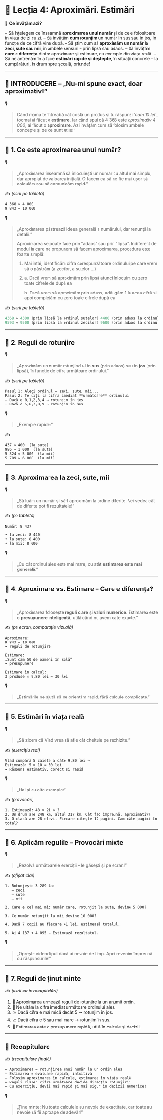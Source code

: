 # 📘 Lecția 4: Aproximări. Estimări

🎯 **Ce învățăm azi?**

– Să înțelegem ce înseamnă **aproximarea unui număr** și de ce e folositoare în viața de zi cu zi.
 – Să învățăm **cum rotunjim** un număr în sus sau în jos, în funcție de ce cifră vine după.
 – Să știm cum să **aproximăm un număr la zeci, sute sau mii**, în ambele sensuri – prin lipsă sau adaos.
 – Să învățăm **care e diferența** dintre aproximare și estimare, cu exemple din viața reală.
 – Să ne antrenăm în a face **estimări rapide și deștepte**, în situații concrete – la cumpărături, în drum spre școală, oriunde!

------

## 🔔 INTRODUCERE – „Nu-mi spune exact, doar aproximativ!”

🎙️

> Când mama te întreabă cât costă un produs și tu răspunzi *‘cam 10 lei’*, tocmai ai făcut o **estimare**.
> Iar când spui că 4 368 este *aproximativ 4 000*, ai făcut o **aproximare**.
> Azi învățăm cum să folosim ambele concepte și de ce sunt utile!”

------

## 🔹 1. Ce este aproximarea unui număr?

🎙️

> „Aproximarea înseamnă să înlocuiești un număr cu altul mai simplu, dar apropiat de valoarea inițială.
>  O facem ca să ne fie mai ușor să calculăm sau să comunicăm rapid.”

✍️ *(scrii pe tabletă)*

```
4 368 ≈ 4 000  
9 843 ≈ 10 000
```

🎙️

> „Aproximarea păstrează ideea generală a numărului, dar renunță la detalii.”
>
> Aproximarea se poate face prin "adaos" sau prin "lipsa". Indiferent de modul în care ne propunem să facem aproximarea, procedura este foarte simplă:
>
>  1. Mai întâi, identificăm cifra corespunzătoare ordinului pe care vrem să o păstrăm (a zecilor, a sutelor ...)
>
>  2. a. Dacă vrem să aproximăm prin lipsă atunci înlocuim cu zero toate cifrele de după ea
>
>     b. Dacă vrem să aproximăm prin adaos, adăugăm 1 la acea cifră si apoi completăm cu zero toate cifrele după ea

✍️ *(scrii pe tabletă)*

```go
4368 ≈ 4300 (prin lipsă la ordinul sutelor) 4400 (prin adaos la ordinul sutelor)  
9593 ≈ 9500 (prin lipsă la ordinul zecilor) 9600 (prin adaos la ordinul zecilor)
```

------

## 🔹 2. Reguli de rotunjire

🎙️

> „Aproximăm un număr rotunjindu-l în **sus** (prin adaos) sau în **jos** (prin lipsă), în funcție de cifra următoare ordinului.”

✍️ *(scrii pe tabletă)*

```
Pasul 1: Alegi ordinul – zeci, sute, mii...  
Pasul 2: Te uiți la cifra imediat **următoare** ordinului.  
– Dacă e 0,1,2,3,4 → rotunjim în jos  
– Dacă e 5,6,7,8,9 → rotunjim în sus
```

🎙️

> „Exemple rapide:”

✍️

```
437 ≈ 400  (la sute)  
986 ≈ 1 000  (la sute)  
5 324 ≈ 5 000  (la mii)  
5 789 ≈ 6 000  (la mii)
```

------

## 🔹 3. Aproximarea la zeci, sute, mii

🎙️

> „Să luăm un număr și să-l aproximăm la ordine diferite. Vei vedea cât de diferite pot fi rezultatele!”

✍️ *(pe tabletă)*

```
Număr: 8 437

• la zeci: 8 440  
• la sute: 8 400  
• la mii: 8 000
```

🎙️

> „Cu cât ordinul ales este mai mare, cu atât **estimarea este mai generală**.”

------

## 🔹 4. Aproximare vs. Estimare – Care e diferența?

🎙️

> „Aproximarea folosește **reguli clare** și **valori numerice**.
>  Estimarea este o **presupunere inteligentă**, utilă când nu avem date exacte.”

✍️ *(pe ecran, comparație vizuală)*

```
Aproximare:
9 843 ≈ 10 000  
→ reguli de rotunjire

Estimare:
„Sunt cam 50 de oameni în sală”  
→ presupunere

Estimare în calcul:
3 produse × 9,80 lei ≈ 30 lei
```

🎙️

> „Estimările ne ajută să ne orientăm rapid, fără calcule complicate.”

------

## 🔹 5. Estimări în viața reală

🎙️

> „Să zicem că Vlad vrea să afle cât cheltuie pe rechizite.”

✍️ *(exercițiu real)*

```
Vlad cumpără 5 caiete a câte 9,80 lei →  
Estimează: 5 × 10 = 50 lei  
→ Răspuns estimativ, corect și rapid
```

🎙️

> „Hai și cu alte exemple:”

✍️ *(provocări)*

```
1. Estimează: 48 × 21 ≈ ?  
2. Un drum are 248 km, altul 317 km. Cât fac împreună, aproximativ?  
3. O clasă are 28 elevi. Fiecare citește 12 pagini. Cam câte pagini în total?
```

------

## 🔹 6. Aplicăm regulile – Provocări mixte

🎙️

> „Rezolvă următoarele exerciții – le găsești și pe ecran!”

✍️ *(afișat clar)*

```
1. Rotunjește 3 289 la:
   – zeci  
   – sute  
   – mii

2. Care e cel mai mic număr care, rotunjit la sute, devine 5 000?

3. Ce număr rotunjit la mii devine 10 000?

4. Dacă 7 copii au fiecare 41 lei, estimează totalul.

5. Ai 4 137 + 4 095 → Estimează rezultatul.
```

🎙️

> „Oprește videoclipul dacă ai nevoie de timp. Apoi revenim împreună cu răspunsurile!”

------

## 🔹 7. Reguli de ținut minte

✍️ *(scrii ca în recapitulări)*

1. 🔁 Aproximarea urmează reguli de rotunjire la un anumit ordin.
2. 🎯 Ne uităm la cifra imediat următoare ordinului ales.
3. 📉 Dacă cifra e mai mică decât 5 → rotunjim în jos.
4. 📈 Dacă cifra e 5 sau mai mare → rotunjim în sus.
5. 🧠 Estimarea este o presupunere rapidă, utilă în calcule și decizii.

------

## 🔁 Recapitulare

✍️ *(recapitulare finală)*

```
– Aproximarea = rotunjirea unui număr la un ordin ales  
– Estimarea = evaluare rapidă, intuitivă  
– Folosim aproximarea în calcule, estimarea în viața reală  
– Reguli clare: cifra următoare decide direcția rotunjirii  
– Cu exercițiu, devii mai rapid și mai sigur în decizii numerice!
```

🎙️

> „Ține minte: Nu toate calculele au nevoie de exactitate, dar toate au nevoie să fii aproape de adevăr!”

